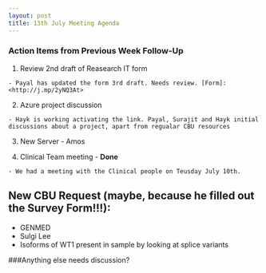 ```yaml
---
layout: post
title: 13th July Meeting Agenda
---
```


### Action Items from Previous Week Follow-Up

1. Review 2nd draft of Reasearch IT form

`- Payal has updated the form 3rd draft. Needs review. [Form]:<http://j.mp/2yNQ3At>`

2. Azure project discussion
 
 `- Hayk is working activating the link. Payal, Surajit and Hayk initial discussions about a project, apart from regualar CBU resources `
 
3. New Server - Amos
 
4. Clinical Team meeting - **Done**
 
 `- We had a meeting with the Clinical people on Teusday July 10th.`
 

## New CBU Request (maybe, because he filled out the Survey Form!!!):

- GENMED
- Sulgi Lee
- Isoforms of WT1 present in sample by looking at splice variants

###Anything else needs discussion?
